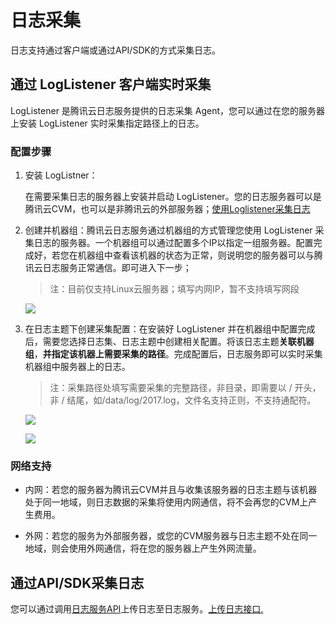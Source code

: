 # 日志采集

日志支持通过客户端或通过API/SDK的方式采集日志。

## 通过 LogListener 客户端实时采集

LogListener 是腾讯云日志服务提供的日志采集 Agent，您可以通过在您的服务器上安装 LogListener 实时采集指定路径上的日志。

### 配置步骤

1. 安装 LogListner：

   在需要采集日志的服务器上安装并启动 LogListener。您的日志服务器可以是腾讯云CVM，也可以是非腾讯云的外部服务器；[使用Loglistener采集日志](https://cloud.tencent.com/document/product/614/11257)

2. 创建并机器组：腾讯云日志服务通过机器组的方式管理您使用 LogListener 采集日志的服务器。一个机器组可以通过配置多个IP以指定一组服务器。配置完成好，若您在机器组中查看该机器的状态为正常，则说明您的服务器可以与腾讯云日志服务正常通信。即可进入下一步；

   > 注：目前仅支持Linux云服务器；填写内网IP，暂不支持填写网段

   ![](https://mc.qcloudimg.com/static/img/0b2bf062ce03f34781efd9a0f139f986/image.png)

3. 在日志主题下创建采集配置：在安装好 LogListener 并在机器组中配置完成后，需要您选择日志集、日志主题中创建相关配置。将该日志主题**关联机器组**，**并指定该机器上需要采集的路径**。完成配置后，日志服务即可以实时采集机器组中服务器上的日志。

   > 注：采集路径处填写需要采集的完整路径，非目录，即需要以 / 开头，非 / 结尾，如/data/log/2017.log，文件名支持正则，不支持通配符。

   ![](https://mc.qcloudimg.com/static/img/07c950535e959aeb3879adce30a63e35/image.png)

   ![](https://mc.qcloudimg.com/static/img/6420a890c7f93d77b51160eff67d704f/image.png)

### 网络支持

- 内网：若您的服务器为腾讯云CVM并且与收集该服务器的日志主题与该机器处于同一地域，则日志数据的采集将使用内网通信，将不会再您的CVM上产生费用。


- 外网：若您的服务为外部服务器，或您的CVM服务器与日志主题不处在同一地域，则会使用外网通信，将在您的服务器上产生外网流量。


## 通过API/SDK采集日志

您可以通过调用[日志服务API](https://cloud.tencent.com/document/product/614/12445)上传日志至日志服务。[上传日志接口.](https://cloud.tencent.com/document/product/614/12406)